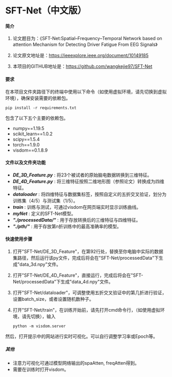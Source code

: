 # SFT-Net（中文版）

#### 简介

1. 论文题目为：《SFT-Net:Spatial–Frequency–Temporal Network based on attention Mechanism for Detecting Driver Fatigue From EEG Signals》

2. 论文原文地址是：https://ieeexplore.ieee.org/document/10149185

3. 本项目的GITHUB地址是：https://github.com/wangkejie97/SFT-Net

   

#### 要求

​	在本项目文件夹路径下的终端中使用以下命令（如使用虚拟环境，请先切换到虚拟环境），确保安装需要的依赖包。

```
pip install -r requirements.txt
```

包含了以下五个主要的依赖包。

- numpy==1.19.5
- scikit_learn==1.0.2
- scipy==1.5.4
- torch==1.9.0
- visdom==0.1.8.9



#### 文件以及文件夹功能

- ***DE_3D_Feature.py*** : 将23个被试者的原始脑电数据转换到三维特征。
- ***DE_4D_Feature.py*** : 将三维特征按照二维地形图（参照论文）转换成为四维特征。
- ***dataloader*** : 将四维特征与数据集标签，按照自定义的五折交叉验证，划分为训练集（4/5）与测试集（1/5）。
- ***train*** : 训练与测试，可通过visdom在网页端实时显示训练曲线。
- ***myNet*** : 定义的SFT-Net模型。
- ***"./processedData/"*** : 用于存放转换后的三维特征与四维特征。
- ***"./pth/"*** : 用于存放第n折训练中的最高准确率的模型。



#### 快速使用步骤

1. 打开"SFT-Net/DE_3D_Feature"，在第92行处，替换至你电脑中实际的数据集路径，然后运行该py文件，完成后将会在"SFT-Net/processedData"下生成"data_3d.npy"文件。

2. 打开"SFT-Net/DE_4D_Feature"，直接运行，完成后将会在"SFT-Net/processedData"下生成"data_4d.npy"文件。

3. 打开"SFT-Net/dataloader"，可调整使用五折交叉验证中的第几折进行验证，设置batch_size，或者设置随机数种子。

4. 打开"SFT-Net/train"，在训练开始前，请先打开cmd命令行，（如使用虚拟环境，请先切换），输入

   ```
   python -m visdom.server
   ```

然后，打开提示中的网站进行实时可视化。可以自行调整学习率或Epoch等。



##### 其他

- 注意力可视化可通过模型网络输出的spaAtten, freqAtten得到。
- 需要在训练时打开visdom。
